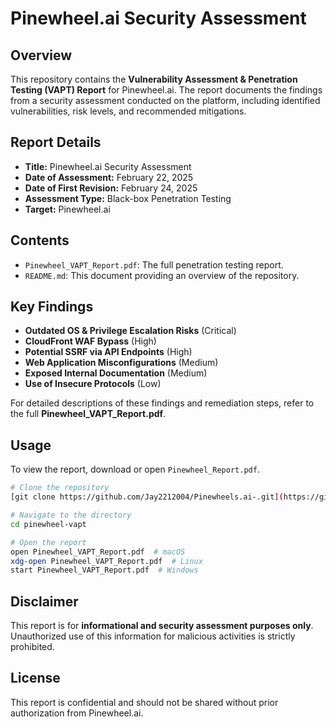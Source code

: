 # Pinewheel.ai Security Assessment

## Overview
This repository contains the **Vulnerability Assessment & Penetration Testing (VAPT) Report** for Pinewheel.ai. The report documents the findings from a security assessment conducted on the platform, including identified vulnerabilities, risk levels, and recommended mitigations.

## Report Details
- **Title:** Pinewheel.ai Security Assessment
- **Date of Assessment:** February 22, 2025
- **Date of First Revision:** February 24, 2025
- **Assessment Type:** Black-box Penetration Testing
- **Target:** Pinewheel.ai

## Contents
- `Pinewheel_VAPT_Report.pdf`: The full penetration testing report.
- `README.md`: This document providing an overview of the repository.

## Key Findings
- **Outdated OS & Privilege Escalation Risks** (Critical)
- **CloudFront WAF Bypass** (High)
- **Potential SSRF via API Endpoints** (High)
- **Web Application Misconfigurations** (Medium)
- **Exposed Internal Documentation** (Medium)
- **Use of Insecure Protocols** (Low)

For detailed descriptions of these findings and remediation steps, refer to the full **Pinewheel_VAPT_Report.pdf**.

## Usage
To view the report, download or open `Pinewheel_Report.pdf`.

```bash
# Clone the repository
[git clone https://github.com/Jay2212004/Pinewheels.ai-.git](https://github.com/Jay2212004/Pinewheels.ai.git)

# Navigate to the directory
cd pinewheel-vapt

# Open the report
open Pinewheel_VAPT_Report.pdf  # macOS
xdg-open Pinewheel_VAPT_Report.pdf  # Linux
start Pinewheel_VAPT_Report.pdf  # Windows
```

## Disclaimer
This report is for **informational and security assessment purposes only**. Unauthorized use of this information for malicious activities is strictly prohibited.

## License
This report is confidential and should not be shared without prior authorization from Pinewheel.ai.
